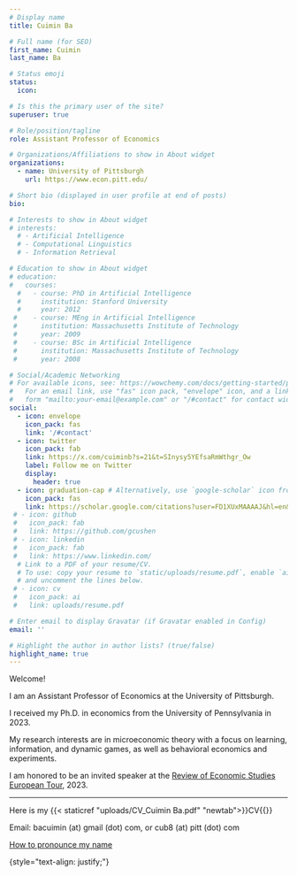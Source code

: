 ```yaml
---
# Display name
title: Cuimin Ba

# Full name (for SEO)
first_name: Cuimin
last_name: Ba

# Status emoji
status:
  icon: 

# Is this the primary user of the site?
superuser: true

# Role/position/tagline
role: Assistant Professor of Economics

# Organizations/Affiliations to show in About widget
organizations:
  - name: University of Pittsburgh
    url: https://www.econ.pitt.edu/

# Short bio (displayed in user profile at end of posts)
bio: 

# Interests to show in About widget
# interests:
  # - Artificial Intelligence
  # - Computational Linguistics
  # - Information Retrieval

# Education to show in About widget
# education:
#   courses:
  #   - course: PhD in Artificial Intelligence
  #     institution: Stanford University
  #     year: 2012
 #    - course: MEng in Artificial Intelligence
 #      institution: Massachusetts Institute of Technology
 #      year: 2009
 #    - course: BSc in Artificial Intelligence
 #      institution: Massachusetts Institute of Technology
 #      year: 2008

# Social/Academic Networking
# For available icons, see: https://wowchemy.com/docs/getting-started/page-builder/#icons
#   For an email link, use "fas" icon pack, "envelope" icon, and a link in the
#   form "mailto:your-email@example.com" or "/#contact" for contact widget.
social:
  - icon: envelope
    icon_pack: fas
    link: '/#contact'
  - icon: twitter
    icon_pack: fab
    link: https://x.com/cuiminb?s=21&t=SInysy5YEfsaRmWthgr_Ow
    label: Follow me on Twitter
    display:
      header: true
  - icon: graduation-cap # Alternatively, use `google-scholar` icon from `ai` icon pack
    icon_pack: fas
    link: https://scholar.google.com/citations?user=FD1XUxMAAAAJ&hl=en&oi=ao
 # - icon: github
 #   icon_pack: fab
 #   link: https://github.com/gcushen
 # - icon: linkedin
 #   icon_pack: fab
 #   link: https://www.linkedin.com/
  # Link to a PDF of your resume/CV.
  # To use: copy your resume to `static/uploads/resume.pdf`, enable `ai` icons in `params.yaml`,
  # and uncomment the lines below.
 # - icon: cv
 #   icon_pack: ai
 #   link: uploads/resume.pdf

# Enter email to display Gravatar (if Gravatar enabled in Config)
email: ''

# Highlight the author in author lists? (true/false)
highlight_name: true
---
```


Welcome! 

I am an Assistant Professor of Economics at the University of Pittsburgh.

I received my Ph.D. in economics from the University of Pennsylvania in 2023. 

My research interests are in microeconomic theory with a focus on learning, information, and dynamic games, as well as behavioral economics and experiments.

I am honored to be an invited speaker at the [Review of Economic Studies European Tour](https://www.restud.com/past-restud-tour-speakers/), 2023.

---

Here is my {{< staticref "uploads/CV_Cuimin Ba.pdf" "newtab">}}CV{{</staticref>}}

Email: bacuimin (at) gmail (dot) com, or cub8 (at) pitt (dot) com

[How to pronounce my name](https://translate.google.com/?sl=auto&tl=zh-CN&text=%E8%90%83%E6%95%8F&op=translate)

{style="text-align: justify;"}
